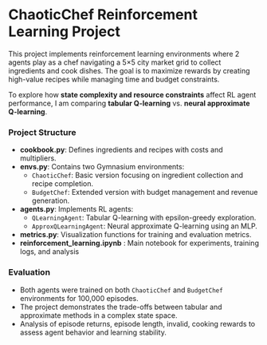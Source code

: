 # ChaoticChef Reinforcement Learning Project


This project implements reinforcement learning environments where 2 agents play as a chef navigating a 5×5 city market grid to collect ingredients and cook dishes. The goal is to maximize rewards by creating high-value recipes while managing time and budget constraints.

To explore how **state complexity and resource constraints** affect RL agent performance, I am comparing **tabular Q-learning** vs. **neural approximate Q-learning**.

### **Project Structure**

- **cookbook.py**: Defines ingredients and recipes with costs and multipliers.
- **envs.py**: Contains two Gymnasium environments:
  - `ChaoticChef`: Basic version focusing on ingredient collection and recipe completion.
  - `BudgetChef`: Extended version with budget management and revenue generation.
- **agents.py**: Implements RL agents:
  - `QLearningAgent`: Tabular Q-learning with epsilon-greedy exploration.
  - `ApproxQLearningAgent`: Neural approximate Q-learning using an MLP.
- **metrics.py**: Visualization functions for training and evaluation metrics.
- **reinforcement_learning.ipynb** : Main notebook for experiments, training logs, and analysis

### **Evaluation**

- Both agents were trained on both `ChaoticChef` and `BudgetChef` environments for 100,000 episodes.
- The project demonstrates the trade-offs between tabular and approximate methods in a complex state space.
- Analysis of episode returns, episode length, invalid, cooking rewards to assess agent behavior and learning stability.

